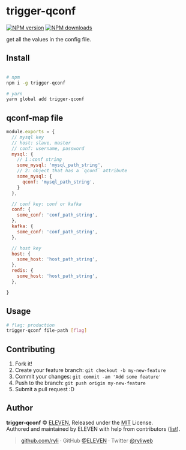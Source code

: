 
# trigger-qconf

[![NPM version](https://badgen.net/npm/v/trigger-qconf)](https://npmjs.com/package/trigger-qconf) [![NPM downloads](https://badgen.net/npm/dm/trigger-qconf)](https://npmjs.com/package/trigger-qconf)

get all the values in the config file.

## Install

```bash

# npm
npm i -g trigger-qconf

# yarn
yarn global add trigger-qconf
```

## qconf-map file

```js
module.exports = {
  // mysql key
  // host: slave, master
  // conf: username, password
  mysql: {
    // 1：conf string
    some_mysql: 'mysql_path_string',
    // 2: object that has a `qconf` attribute
    some_mysql: {
      qconf: 'mysql_path_string',
    }
  },

  // conf key: conf or kafka
  conf: {
    some_conf: 'conf_path_string',
  },
  kafka: {
    some_conf: 'conf_path_string',
  },

  // host key
  host: {
    some_host: 'host_path_string',
  },
  redis: {
    some_host: 'host_path_string',
  },

}
```

## Usage

```bash
# flag: production
trigger-qconf file-path [flag]
```

## Contributing

1. Fork it!
2. Create your feature branch: `git checkout -b my-new-feature`
3. Commit your changes: `git commit -am 'Add some feature'`
4. Push to the branch: `git push origin my-new-feature`
5. Submit a pull request :D


## Author

**trigger-qconf** © [ELEVEN](https://github.com/ryli), Released under the [MIT](./LICENSE) License.<br>
Authored and maintained by ELEVEN with help from contributors ([list](https://github.com/ryli/trigger-qconf/contributors)).

> [github.com/ryli](https://github.com/ryli) · GitHub [@ELEVEN](https://github.com/ryli) · Twitter [@ryliweb](https://twitter.com/ryliweb)

